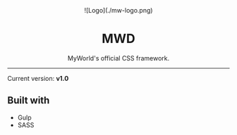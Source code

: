 <center>![Logo](./mw-logo.png)</center>

<center>
    <h1>MWD</h1>
    <p>MyWorld's official CSS framework.</p>
</center>

<hr>

Current version: <strong>v1.0</strong>

## Built with

- Gulp
- SASS
